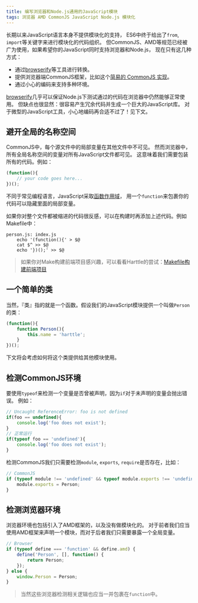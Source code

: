 ```yaml
---
title: 编写浏览器和Node.js通用的JavaScript模块
tags: 浏览器 AMD CommonJS JavaScript Node.js 模块化
---
```


长期以来JavaScript语言本身不提供模块化的支持，
ES6中终于给出了`from`, `import`等关键字来进行模块化的代码组织。
但CommonJS、AMD等规范已经被广为使用，如果希望你的JavaScript同时支持浏览器和Node.js，
现在只有这几种方式：

* 通过[browserify][browserify]等工具进行转换。
* 提供浏览器端CommonJS框架，比如这个[简易的 CommonJS 实现](/2016/04/25/commonjs.html)。
* 通过小心的编码来支持多种环境。

[browserify][browserify]几乎可以保证Node.js下测试通过的代码在浏览器中仍然能够正常使用。
但缺点也很显然：很容易产生冗余代码并生成一个巨大的JavaScript库。
对于微型的JavaScript工具，小心地编码再合适不过了！见下文。

<!--more-->

## 避开全局的名称空间

CommonJS中，每个源文件中的局部变量在其他文件中不可见。
然而浏览器中，所有全局名称空间的变量对所有JavaScript文件都可见。
这意味着我们需要包装所有的代码。例如：

```javascript
(function(){
    // your code goes here...
})();
```

不同于常见编程语言，JavaScript采取[函数作用域](/2016/02/05/js-scope.html)，
用一个`function`来包裹你的代码可以隐藏里面的局部变量。

如果你对整个文件都被缩进的代码很反感，可以在构建时再添加上述代码。例如Makefile中：

```make
person.js: index.js
    echo '(function(){' > $@
    cat $^ >> $@
    echo '})();' >> $@
```

> 如果你对Make构建前端项目感兴趣，可以看看Harttle的尝试：[Makefile构建前端项目](/2016/09/21/make-frontend.html)

## 一个简单的类

当然，『类』指的就是一个函数。假设我们的JavaScript模块提供一个叫做`Person`的类：

```javascript
(function(){
    function Person(){
        this.name = 'harttle';
    }
})();
```

下文将会考虑如何将这个类提供给其他模块使用。

## 检测CommonJS环境

要使用`typeof`来检测一个变量是否曾被声明，因为`if`对于未声明的变量会抛出错误。
例如：

```javascript
// Uncaught ReferenceError: foo is not defined
if(foo == undefined){       
    console.log('foo does not exist');
}
// 正常运行
if(typeof foo == 'undefined'){
    console.log('foo does not exist');
}
```

检测CommonJS我们只需要检测`module`, `exports`, `require`是否存在，比如：

```javascript
// CommonJS
if (typeof module !== 'undefined' && typeof module.exports !== 'undefined') {
    module.exports = Person;
}
```

## 检测浏览器环境

浏览器环境也包括引入了AMD框架的，以及没有做模块化的。
对于前者我们应当使用AMD框架来声明一个模块，而对于后者我们只需要暴露一个全局变量。

```javascript
// Browser
if (typeof define === 'function' && define.amd) {
    define('Person', [], function() {
        return Person;
    });
} else {
    window.Person = Person;
}
```

> 当然这些浏览器检测相关逻辑也应当一并包裹在`function`中。

[browserify]: http://browserify.org/
